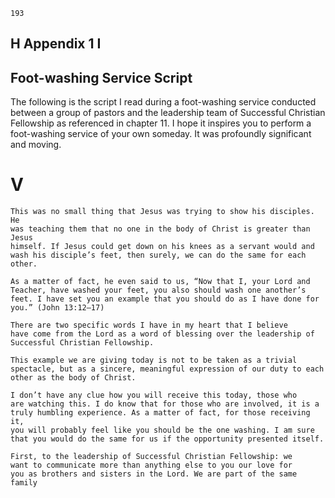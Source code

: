 ```
193
```
## H Appendix 1 I

## Foot-washing Service Script

The following is the script I read during a foot-washing service conducted
between a group of pastors and the leadership team of Successful Christian
Fellowship as referenced in chapter 11. I hope it inspires you to perform a
foot-washing service of your own someday. It was profoundly significant and
moving.

# V

```
This was no small thing that Jesus was trying to show his disciples. He
was teaching them that no one in the body of Christ is greater than Jesus
himself. If Jesus could get down on his knees as a servant would and
wash his disciple’s feet, then surely, we can do the same for each other.
```
```
As a matter of fact, he even said to us, “Now that I, your Lord and
Teacher, have washed your feet, you also should wash one another’s
feet. I have set you an example that you should do as I have done for
you.” (John 13:12–17)
```
```
There are two specific words I have in my heart that I believe
have come from the Lord as a word of blessing over the leadership of
Successful Christian Fellowship.
```
```
This example we are giving today is not to be taken as a trivial
spectacle, but as a sincere, meaningful expression of our duty to each
other as the body of Christ.
```
```
I don’t have any clue how you will receive this today, those who
are watching this. I do know that for those who are involved, it is a
truly humbling experience. As a matter of fact, for those receiving it,
you will probably feel like you should be the one washing. I am sure
that you would do the same for us if the opportunity presented itself.
```
```
First, to the leadership of Successful Christian Fellowship: we
want to communicate more than anything else to you our love for
you as brothers and sisters in the Lord. We are part of the same family
```
